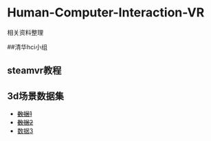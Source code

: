 # Human-Computer-Interaction-VR
相关资料整理

##清华hci小组

## steamvr教程


## 3d场景数据集

- ~~[数据1](https://github.com/msavva/stanford-scene-database)~~
- ~~[数据2](http://suncg.cs.princeton.edu/)~~
- [数据3](http://www.scenenn.net/)

